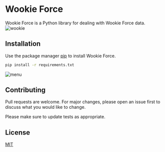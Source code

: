 # Wookie Force
Wookie Force is a Python library for dealing with Wookie Force data.
![wookie](https://media.discordapp.net/attachments/834292311856250911/834877593664749598/6919521.jpg)
## Installation

Use the package manager [pip](https://pip.pypa.io/en/stable/) to install Wookie Force.

```bash
pip install -r requirements.txt
```

![menu](https://user-images.githubusercontent.com/81871884/128772761-a27db263-37fb-4d06-ade3-6a00e85abe2a.png)
## Contributing
Pull requests are welcome. For major changes, please open an issue first to discuss what you would like to change.

Please make sure to update tests as appropriate.

## License
[MIT](https://choosealicense.com/licenses/mit/)
